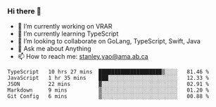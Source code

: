 ### Hi there 👋

- 🔭 I’m currently working on VRAR
- 🌱 I’m currently learning TypeScript
- 👯 I’m looking to collaborate on GoLang, TypeScript, Swift, Java
- 💬 Ask me about Anything
- 📫 How to reach me: stanley.yao@ama.ab.ca


<!--START_SECTION:waka-->
```text
TypeScript   10 hrs 27 mins  ████████████████████▒░░░░   81.46 % 
JavaScript   1 hr 35 mins    ███░░░░░░░░░░░░░░░░░░░░░░   12.33 % 
JSON         22 mins         ▓░░░░░░░░░░░░░░░░░░░░░░░░   02.91 % 
Markdown     9 mins          ▒░░░░░░░░░░░░░░░░░░░░░░░░   01.20 % 
Git Config   6 mins          ▒░░░░░░░░░░░░░░░░░░░░░░░░   00.88 % 
```
<!--END_SECTION:waka-->
